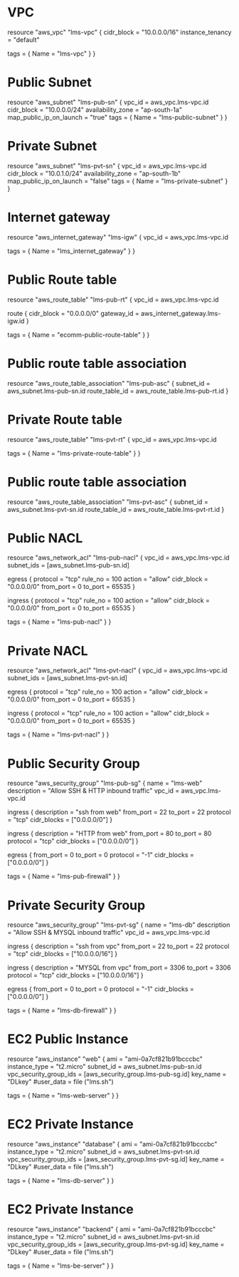 # VPC
resource "aws_vpc" "lms-vpc" {
  cidr_block       = "10.0.0.0/16"
  instance_tenancy = "default"

  tags = {
    Name = "lms-vpc"
  }
}

# Public Subnet
resource "aws_subnet" "lms-pub-sn" {
  vpc_id     = aws_vpc.lms-vpc.id
  cidr_block = "10.0.0.0/24"
  availability_zone = "ap-south-1a"
  map_public_ip_on_launch = "true"
  tags = {
    Name = "lms-public-subnet"
  }
}

# Private Subnet
resource "aws_subnet" "lms-pvt-sn" {
  vpc_id     = aws_vpc.lms-vpc.id
  cidr_block = "10.0.1.0/24"
  availability_zone = "ap-south-1b"
  map_public_ip_on_launch = "false"
  tags = {
    Name = "lms-private-subnet"
  }
}

# Internet gateway
resource "aws_internet_gateway" "lms-igw" {
  vpc_id = aws_vpc.lms-vpc.id

  tags = {
    Name = "lms_internet_gateway"
  }
}

# Public Route table
resource "aws_route_table" "lms-pub-rt" {
  vpc_id = aws_vpc.lms-vpc.id

  route {
    cidr_block = "0.0.0.0/0"
    gateway_id = aws_internet_gateway.lms-igw.id
  }

  tags = {
    Name = "ecomm-public-route-table"
  }
}

# Public route table association
resource "aws_route_table_association" "lms-pub-asc" {
  subnet_id      = aws_subnet.lms-pub-sn.id
  route_table_id = aws_route_table.lms-pub-rt.id
}

# Private Route table
resource "aws_route_table" "lms-pvt-rt" {
  vpc_id = aws_vpc.lms-vpc.id

  tags = {
    Name = "lms-private-route-table"
  }
}

# Public route table association
resource "aws_route_table_association" "lms-pvt-asc" {
  subnet_id      = aws_subnet.lms-pvt-sn.id
  route_table_id = aws_route_table.lms-pvt-rt.id
}

# Public NACL
resource "aws_network_acl" "lms-pub-nacl" {
  vpc_id = aws_vpc.lms-vpc.id
  subnet_ids = [aws_subnet.lms-pub-sn.id]

  egress {
    protocol   = "tcp"
    rule_no    = 100
    action     = "allow"
    cidr_block = "0.0.0.0/0"
    from_port  = 0
    to_port    = 65535
  }

  ingress {
    protocol   = "tcp"
    rule_no    = 100
    action     = "allow"
    cidr_block = "0.0.0.0/0"
    from_port  = 0
    to_port    = 65535
  }

  tags = {
    Name = "lms-pub-nacl"
  }
}

# Private NACL
resource "aws_network_acl" "lms-pvt-nacl" {
  vpc_id = aws_vpc.lms-vpc.id
  subnet_ids = [aws_subnet.lms-pvt-sn.id]

  egress {
    protocol   = "tcp"
    rule_no    = 100
    action     = "allow"
    cidr_block = "0.0.0.0/0"
    from_port  = 0
    to_port    = 65535
  }

  ingress {
    protocol   = "tcp"
    rule_no    = 100
    action     = "allow"
    cidr_block = "0.0.0.0/0"
    from_port  = 0
    to_port    = 65535
  }

  tags = {
    Name = "lms-pvt-nacl"
  }
}

# Public Security Group
resource "aws_security_group" "lms-pub-sg" {
  name        = "lms-web"
  description = "Allow SSH & HTTP inbound traffic"
  vpc_id      = aws_vpc.lms-vpc.id

  ingress {
    description      = "ssh from web"
    from_port        = 22
    to_port          = 22
    protocol         = "tcp"
    cidr_blocks      = ["0.0.0.0/0"]
  }

  ingress {
    description      = "HTTP from web"
    from_port        = 80
    to_port          = 80
    protocol         = "tcp"
    cidr_blocks      = ["0.0.0.0/0"]
  }

  egress {
    from_port        = 0
    to_port          = 0
    protocol         = "-1"
    cidr_blocks      = ["0.0.0.0/0"]
  }

  tags = {
    Name = "lms-pub-firewall"
  }
}

# Private Security Group
resource "aws_security_group" "lms-pvt-sg" {
  name        = "lms-db"
  description = "Allow SSH & MYSQL inbound traffic"
  vpc_id      = aws_vpc.lms-vpc.id

  ingress {
    description      = "ssh from vpc"
    from_port        = 22
    to_port          = 22
    protocol         = "tcp"
    cidr_blocks      = ["10.0.0.0/16"]
  }

  ingress {
    description      = "MYSQL from vpc"
    from_port        = 3306
    to_port          = 3306
    protocol         = "tcp"
    cidr_blocks      = ["10.0.0.0/16"]
  }

  egress {
    from_port        = 0
    to_port          = 0
    protocol         = "-1"
    cidr_blocks      = ["0.0.0.0/0"]
  }

  tags = {
    Name = "lms-db-firewall"
  }
}

# EC2 Public Instance
resource "aws_instance" "web" {
  ami           = "ami-0a7cf821b91bcccbc"
  instance_type = "t2.micro"
  subnet_id     = aws_subnet.lms-pub-sn.id
  vpc_security_group_ids = [aws_security_group.lms-pub-sg.id]
  key_name = "DLkey"
  #user_data = file ("lms.sh")

  tags = {
    Name = "lms-web-server"
  }
}

# EC2 Private Instance
resource "aws_instance" "database" {
  ami           = "ami-0a7cf821b91bcccbc"
  instance_type = "t2.micro"
  subnet_id     = aws_subnet.lms-pvt-sn.id
  vpc_security_group_ids = [aws_security_group.lms-pvt-sg.id]
  key_name = "DLkey"
  #user_data = file ("lms.sh")

  tags = {
    Name = "lms-db-server"
  }
}

# EC2 Private Instance
resource "aws_instance" "backend" {
  ami           = "ami-0a7cf821b91bcccbc"
  instance_type = "t2.micro"
  subnet_id     = aws_subnet.lms-pvt-sn.id
  vpc_security_group_ids = [aws_security_group.lms-pvt-sg.id]
  key_name = "DLkey"
  #user_data = file ("lms.sh")

  tags = {
    Name = "lms-be-server"
  }
}
